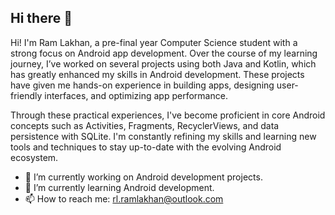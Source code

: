 ## Hi there 👋

Hi! I'm Ram Lakhan, a pre-final year Computer Science student with a strong focus on Android app development. Over the course of my learning journey, I’ve worked on several projects using both Java and Kotlin, which has greatly enhanced my skills in Android development. These projects have given me hands-on experience in building apps, designing user-friendly interfaces, and optimizing app performance.

Through these practical experiences, I've become proficient in core Android concepts such as Activities, Fragments, RecyclerViews, and data persistence with SQLite. I'm constantly refining my skills and learning new tools and techniques to stay up-to-date with the evolving Android ecosystem.


- 🔭 I’m currently working on Android development projects.
- 🌱 I’m currently learning Android development.
- 📫 How to reach me: rl.ramlakhan@outlook.com

